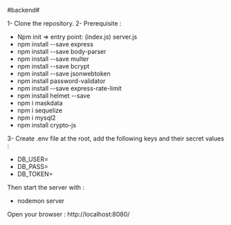 #backend#

1- Clone the repository.
2- Prerequisite :
- Npm init => entry point: (index.js) server.js
- npm install --save express
- npm install --save body-parser
- npm install --save multer
- npm install --save bcrypt
- npm install --save jsonwebtoken
- npm install password-validator
- npm install --save express-rate-limit
- npm install helmet --save
- npm i maskdata
- npm i sequelize
- npm i mysql2
- npm install crypto-js


3- Create .env file at the root, add the following keys and their secret values :
- DB_USER=
- DB_PASS=
- DB_TOKEN=


Then start the server with : 
- nodemon server

Open your browser : http://localhost:8080/